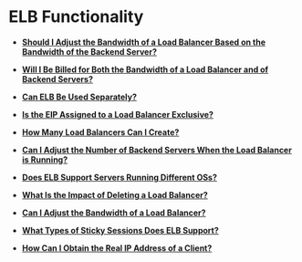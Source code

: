 # ELB Functionality<a name="EN-US_TOPIC_0211796682"></a>

-   **[Should I Adjust the Bandwidth of a Load Balancer Based on the Bandwidth of the Backend Server?](should-i-adjust-the-bandwidth-of-a-load-balancer-based-on-the-bandwidth-of-the-backend-server.md)**  

-   **[Will I Be Billed for Both the Bandwidth of a Load Balancer and of Backend Servers?](will-i-be-billed-for-both-the-bandwidth-of-a-load-balancer-and-of-backend-servers.md)**  

-   **[Can ELB Be Used Separately?](can-elb-be-used-separately.md)**  

-   **[Is the EIP Assigned to a Load Balancer Exclusive?](is-the-eip-assigned-to-a-load-balancer-exclusive.md)**  

-   **[How Many Load Balancers Can I Create?](how-many-load-balancers-can-i-create.md)**  

-   **[Can I Adjust the Number of Backend Servers When the Load Balancer is Running?](can-i-adjust-the-number-of-backend-servers-when-the-load-balancer-is-running.md)**  

-   **[Does ELB Support Servers Running Different OSs?](does-elb-support-servers-running-different-oss.md)**  

-   **[What Is the Impact of Deleting a Load Balancer?](what-is-the-impact-of-deleting-a-load-balancer.md)**  

-   **[Can I Adjust the Bandwidth of a Load Balancer?](can-i-adjust-the-bandwidth-of-a-load-balancer.md)**  

-   **[What Types of Sticky Sessions Does ELB Support?](what-types-of-sticky-sessions-does-elb-support.md)**  

-   **[How Can I Obtain the Real IP Address of a Client?](how-can-i-obtain-the-real-ip-address-of-a-client.md)**  


